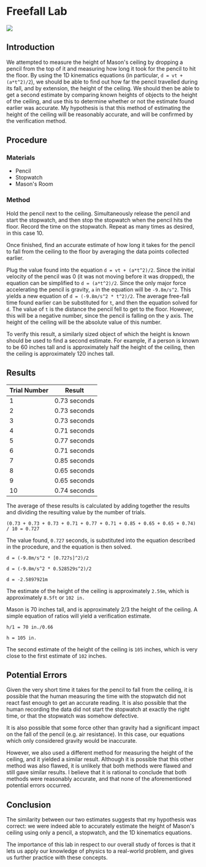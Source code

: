 # Freefall Lab

![](https://i.ytimg.com/vi/B52BrdY_uA4/maxresdefault.jpg)

## Introduction

We attempted to measure the height of Mason's ceiling by dropping a pencil from the top of it and measuring how long it took for the pencil to hit the floor. By using the 1D kinematics equations (in particular, `d = vt + (a*t^2)/2`), we should be able to find out how far the pencil travelled during its fall, and by extension, the height of the ceiling. We should then be able to get a second estimate by comparing known heights of objects to the height of the ceiling, and use this to determine whether or not the estimate found earlier was accurate. My hypothesis is that this method of estimating the height of the ceiling will be reasonably accurate, and will be confirmed by the verification method.

## Procedure

### Materials

- Pencil
- Stopwatch
- Mason's Room

### Method

Hold the pencil next to the ceiling. Simultaneously release the pencil and start the stopwatch, and then stop the stopwatch when the pencil hits the floor. Record the time on the stopwatch. Repeat as many times as desired, in this case 10.

Once finished, find an accurate estimate of how long it takes for the pencil to fall from the ceiling to the floor by averaging the data points collected earlier.

Plug the value found into the equation `d = vt + (a*t^2)/2`. Since the initial velocity of the pencil was 0 (it was not moving before it was dropped), the equation can be simplified to `d = (a*t^2)/2`. Since the only major force accelerating the pencil is gravity, `a` in the equation will be `-9.8m/s^2`. This yields a new equation of `d = (-9.8m/s^2 * t^2)/2`. The average free-fall time found earlier can be substituted for `t`, and then the equation solved for `d`. The value of `t` is the distance the pencil fell to get to the floor. However, this will be a negative number, since the pencil is falling on the y axis. The height of the ceiling will be the absolute value of this number.

To verify this result, a similarly sized object of which the height is known should be used to find a second estimate. For example, if a person is known to be 60 inches tall and is approximately half the height of the ceiling, then the ceiling is approximately 120 inches tall.

## Results

| Trial Number | Result |
| - | - |
| 1 | 0.73 seconds |
| 2 | 0.73 seconds |
| 3 | 0.73 seconds |
| 4 | 0.71 seconds |
| 5 | 0.77 seconds |
| 6 | 0.71 seconds |
| 7 | 0.85 seconds |
| 8 | 0.65 seconds |
| 9 | 0.65 seconds |
| 10 | 0.74 seconds |

The average of these results is calculated by adding together the results and dividing the resulting value by the number of trials.

`(0.73 + 0.73 + 0.73 + 0.71 + 0.77 + 0.71 + 0.85 + 0.65 + 0.65 + 0.74) / 10 = 0.727`

The value found, `0.727` seconds, is substituted into the equation described in the procedure, and the equation is then solved.

`d = (-9.8m/s^2 * [0.727s]^2)/2`

`d = (-9.8m/s^2 * 0.528529s^2)/2`

`d = -2.5897921m`

The estimate of the height of the ceiling is approximately `2.59m`, which is approximately `8.5ft` or `102 in.`

Mason is 70 inches tall, and is approximately 2/3 the height of the ceiling. A simple equation of ratios will yield a verification estimate.

`h/1 = 70 in./0.66`

`h = 105 in.`

The second estimate of the height of the ceiling is `105` inches, which is very close to the first estimate of `102` inches.

## Potential Errors

Given the very short time it takes for the pencil to fall from the ceiling, it is possible that the human measuring the time with the stopwatch did not react fast enough to get an accurate reading. It is also possible that the human recording the data did not start the stopwatch at exactly the right time, or that the stopwatch was somehow defective.

It is also possible that some force other than gravity had a significant impact on the fall of the pencil (e.g. air resistance). In this case, our equations which only considered gravity would be inaccurate.

However, we also used a different method for measuring the height of the ceiling, and it yielded a similar result. Although it is possible that this other method was also flawed, it is unlikely that both methods were flawed and still gave similar results. I believe that it is rational to conclude that both methods were reasonably accurate, and that none of the aforementioned potential errors occurred.

## Conclusion

The similarity between our two estimates suggests that my hypothesis was correct: we were indeed able to accurately estimate the height of Mason's ceiling using only a pencil, a stopwatch, and the 1D kinematics equations.

The importance of this lab in respect to our overall study of forces is that it lets us apply our knowledge of physics to a real-world problem, and gives us further practice with these concepts.
